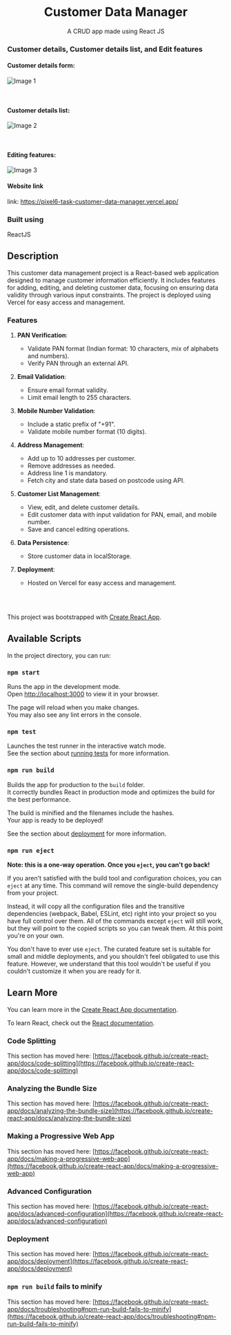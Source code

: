 <div align="center">
    <h1 align="center">Customer Data Manager</h1>
  <p align="center">
    A CRUD app made using React JS
    <br />
    </p>
</div>

### Customer details, Customer details list, and Edit features

#### Customer details form:
![Image 1](https://github.com/PriyaKsagar2/Pixel6_task_CustomerDataManager/blob/master/readme%20images/localhost_3000_.png)

<br>

#### Customer details list:
![Image 2](https://github.com/PriyaKsagar2/Pixel6_task_CustomerDataManager/blob/master/readme%20images/Screenshot%20(1957).png)

<br>

#### Editing features:
![Image 3](https://github.com/PriyaKsagar2/Pixel6_task_CustomerDataManager/blob/master/readme%20images/Screenshot%20(1958).png)

#### Website link 
link: https://pixel6-task-customer-data-manager.vercel.app/

### Built using 
ReactJS

## Description

This customer data management project is a React-based web application designed to manage customer information efficiently. It includes features for adding, editing, and deleting customer data, focusing on ensuring data validity through various input constraints. The project is deployed using Vercel for easy access and management.

### Features

1. **PAN Verification**:
   - Validate PAN format (Indian format: 10 characters, mix of alphabets and numbers).
   - Verify PAN through an external API.

2. **Email Validation**:
   - Ensure email format validity.
   - Limit email length to 255 characters.

3. **Mobile Number Validation**:
   - Include a static prefix of "+91".
   - Validate mobile number format (10 digits).

4. **Address Management**:
   - Add up to 10 addresses per customer.
   - Remove addresses as needed.
   - Address line 1 is mandatory.
   - Fetch city and state data based on postcode using API.

5. **Customer List Management**:
   - View, edit, and delete customer details.
   - Edit customer data with input validation for PAN, email, and mobile number.
   - Save and cancel editing operations.

6. **Data Persistence**:
   - Store customer data in localStorage.

7. **Deployment**:
   - Hosted on Vercel for easy access and management.

<br>
<br>

This project was bootstrapped with [Create React App](https://github.com/facebook/create-react-app).

## Available Scripts

In the project directory, you can run:

### `npm start`

Runs the app in the development mode.\
Open [http://localhost:3000](http://localhost:3000) to view it in your browser.

The page will reload when you make changes.\
You may also see any lint errors in the console.

### `npm test`

Launches the test runner in the interactive watch mode.\
See the section about [running tests](https://facebook.github.io/create-react-app/docs/running-tests) for more information.

### `npm run build`

Builds the app for production to the `build` folder.\
It correctly bundles React in production mode and optimizes the build for the best performance.

The build is minified and the filenames include the hashes.\
Your app is ready to be deployed!

See the section about [deployment](https://facebook.github.io/create-react-app/docs/deployment) for more information.

### `npm run eject`

**Note: this is a one-way operation. Once you `eject`, you can't go back!**

If you aren't satisfied with the build tool and configuration choices, you can `eject` at any time. This command will remove the single-build dependency from your project.

Instead, it will copy all the configuration files and the transitive dependencies (webpack, Babel, ESLint, etc) right into your project so you have full control over them. All of the commands except `eject` will still work, but they will point to the copied scripts so you can tweak them. At this point you're on your own.

You don't have to ever use `eject`. The curated feature set is suitable for small and middle deployments, and you shouldn't feel obligated to use this feature. However, we understand that this tool wouldn't be useful if you couldn't customize it when you are ready for it.

## Learn More

You can learn more in the [Create React App documentation](https://facebook.github.io/create-react-app/docs/getting-started).

To learn React, check out the [React documentation](https://reactjs.org/).

### Code Splitting

This section has moved here: [https://facebook.github.io/create-react-app/docs/code-splitting](https://facebook.github.io/create-react-app/docs/code-splitting)

### Analyzing the Bundle Size

This section has moved here: [https://facebook.github.io/create-react-app/docs/analyzing-the-bundle-size](https://facebook.github.io/create-react-app/docs/analyzing-the-bundle-size)

### Making a Progressive Web App

This section has moved here: [https://facebook.github.io/create-react-app/docs/making-a-progressive-web-app](https://facebook.github.io/create-react-app/docs/making-a-progressive-web-app)

### Advanced Configuration

This section has moved here: [https://facebook.github.io/create-react-app/docs/advanced-configuration](https://facebook.github.io/create-react-app/docs/advanced-configuration)

### Deployment

This section has moved here: [https://facebook.github.io/create-react-app/docs/deployment](https://facebook.github.io/create-react-app/docs/deployment)

### `npm run build` fails to minify

This section has moved here: [https://facebook.github.io/create-react-app/docs/troubleshooting#npm-run-build-fails-to-minify](https://facebook.github.io/create-react-app/docs/troubleshooting#npm-run-build-fails-to-minify)
